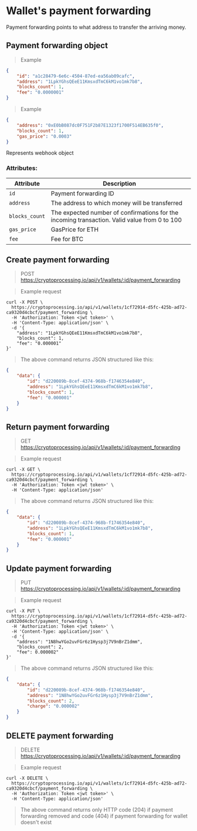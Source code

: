 # Wallet's payment forwarding

Payment forwarding points to what address to transfer the arriving money.

## Payment forwarding object

> Example

```json
{
    "id": "a1c28479-6e6c-4504-87ed-ea56ab09cafc",
    "address": "1LpkYGhsQEeE11KmsxdTmC6kM1vo1mk7b8",
    "blocks_count": 1,
    "fee": "0.0000001"
}
```

> Example

```json
{
    "address": "0xE0bB087dc0F751F2b87E1323f1700F514EB635f0",
    "blocks_count": 1,
    "gas_price": "0.0003"
}
```

Represents webhook object
 
### Attributes:

Attribute         | Description
------------------|---------------
`id`              | Payment forwarding ID
`address`         | The address to which money will be transferred
`blocks_count`    | The expected number of confirmations for the incoming transaction. Valid value from 0 to 100
`gas_price`       | GasPrice for ETH
`fee`             | Fee for BTC


## Create payment forwarding

> POST https://cryptoprocessing.io/api/v1/wallets/:id/payment_forwarding

> Example request

```shell
curl -X POST \
  https://cryptoprocessing.io/api/v1/wallets/1cf72914-d5fc-425b-ad72-ca9320d4cbcf/payment_forwarding \
  -H 'Authorization: Token <jwt token>' \
  -H 'Content-Type: application/json' \
  -d '{
    "address": "1LpkYGhsQEeE11KmsxdTmC6kM1vo1mk7b8",
    "blocks_count": 1,
    "fee": "0.000001"
}'
```

> The above command returns JSON structured like this:

```json
{
    "data": {
        "id": "d220089b-8cef-4374-968b-f1746354e840",
        "address": "1LpkYGhsQEeE11KmsxdTmC6kM1vo1mk7b8",
        "blocks_count": 1,
        "fee": "0.000001"
    }
}
```

## Return payment forwarding

> GET https://cryptoprocessing.io/api/v1/wallets/:id/payment_forwarding

> Example request

```shell
curl -X GET \
  https://cryptoprocessing.io/api/v1/wallets/1cf72914-d5fc-425b-ad72-ca9320d4cbcf/payment_forwarding \
  -H 'Authorization: Token <jwt token>' \
  -H 'Content-Type: application/json'
```

> The above command returns JSON structured like this:

```json
{
    "data": {
        "id": "d220089b-8cef-4374-968b-f1746354e840",
        "address": "1LpkYGhsQEeE11KmsxdTmC6kM1vo1mk7b8",
        "blocks_count": 1,
        "fee": "0.000001"
    }
}
```


## Update payment forwarding

> PUT https://cryptoprocessing.io/api/v1/wallets/:id/payment_forwarding

> Example request

```shell
curl -X PUT \
  https://cryptoprocessing.io/api/v1/wallets/1cf72914-d5fc-425b-ad72-ca9320d4cbcf/payment_forwarding \
  -H 'Authorization: Token <jwt token>' \
  -H 'Content-Type: application/json' \
  -d '{
    "address": "1N8hwYGo2uvFGr6z1Hysp3j7V9nBrZ1dmm",
    "blocks_count": 2,
    "fee": 0.000002"
}'
```

> The above command returns JSON structured like this:

```json
{
    "data": {
        "id": "d220089b-8cef-4374-968b-f1746354e840",
        "address": "1N8hwYGo2uvFGr6z1Hysp3j7V9nBrZ1dmm",
        "blocks_count": 2,
        "charge": "0.000002"
    }
}
```


## DELETE payment forwarding

> DELETE https://cryptoprocessing.io/api/v1/wallets/:id/payment_forwarding

> Example request

```shell
curl -X DELETE \
  https://cryptoprocessing.io/api/v1/wallets/1cf72914-d5fc-425b-ad72-ca9320d4cbcf/payment_forwarding \
  -H 'Authorization: Token <jwt token>' \
  -H 'Content-Type: application/json'
```

> The above command returns only HTTP code (204) if payment forwarding removed and code (404) if payment forwarding for wallet doesn't exist
